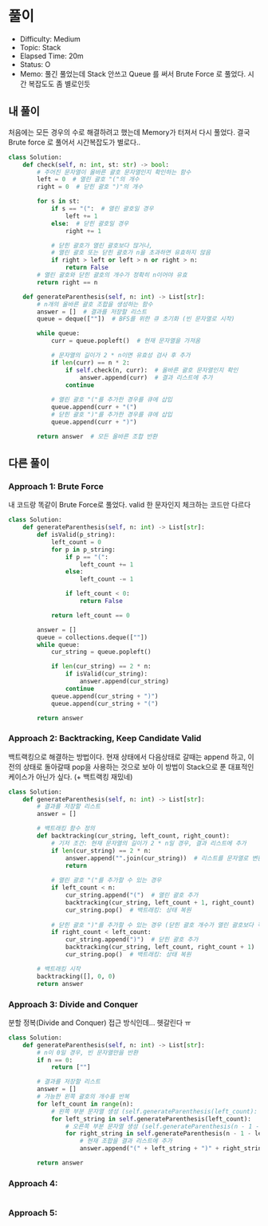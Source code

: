 # 풀이
- Difficulty:  Medium
- Topic:  Stack
- Elapsed Time:  20m
- Status:  O
- Memo: 풀긴 풀었는데 Stack 안쓰고 Queue 를 써서 Brute Force 로 풀었다. 시간 복잡도도 좀 별로인듯

## 내 풀이
처음에는 모든 경우의 수로 해결하려고 했는데 Memory가 터져서 다시 풀었다. 결국 Brute force 로 풀어서 시간복잡도가 별로다..
```py
class Solution:
    def check(self, n: int, st: str) -> bool:
        # 주어진 문자열이 올바른 괄호 문자열인지 확인하는 함수
        left = 0  # 열린 괄호 "("의 개수
        right = 0  # 닫힌 괄호 ")"의 개수

        for s in st:
            if s == "(":  # 열린 괄호일 경우
                left += 1
            else:  # 닫힌 괄호일 경우
                right += 1

            # 닫힌 괄호가 열린 괄호보다 많거나, 
            # 열린 괄호 또는 닫힌 괄호가 n을 초과하면 유효하지 않음
            if right > left or left > n or right > n:
                return False
        # 열린 괄호와 닫힌 괄호의 개수가 정확히 n이어야 유효
        return right == n

    def generateParenthesis(self, n: int) -> List[str]:
        # n개의 올바른 괄호 조합을 생성하는 함수
        answer = []  # 결과를 저장할 리스트
        queue = deque([""])  # BFS를 위한 큐 초기화 (빈 문자열로 시작)

        while queue:
            curr = queue.popleft()  # 현재 문자열을 가져옴

            # 문자열의 길이가 2 * n이면 유효성 검사 후 추가
            if len(curr) == n * 2:
                if self.check(n, curr):  # 올바른 괄호 문자열인지 확인
                    answer.append(curr)  # 결과 리스트에 추가
                continue
            
            # 열린 괄호 "("를 추가한 경우를 큐에 삽입
            queue.append(curr + "(")
            # 닫힌 괄호 ")"를 추가한 경우를 큐에 삽입
            queue.append(curr + ")")

        return answer  # 모든 올바른 조합 반환

```

## 다른 풀이
### Approach 1: Brute Force
내 코드랑 똑같이 Brute Force로 풀었다. valid 한 문자인지 체크하는 코드만 다르다
```py
class Solution:
    def generateParenthesis(self, n: int) -> List[str]:
        def isValid(p_string):
            left_count = 0
            for p in p_string:
                if p == "(":
                    left_count += 1
                else:
                    left_count -= 1

                if left_count < 0:
                    return False

            return left_count == 0

        answer = []
        queue = collections.deque([""])
        while queue:
            cur_string = queue.popleft()

            if len(cur_string) == 2 * n:
                if isValid(cur_string):
                    answer.append(cur_string)
                continue
            queue.append(cur_string + ")")
            queue.append(cur_string + "(")

        return answer
```

### Approach 2: Backtracking, Keep Candidate Valid
백트랙킹으로 해결하는 방법이다. 현재 상태에서 다음상태로 갈때는 append 하고, 이전의 상태로 돌아갈때 pop을 사용하는 것으로 보아 이 방법이 Stack으로 푼 대표적인 케이스가 아닌가 싶다.
(+ 백트랙킹 재밌네)
```py
class Solution:
    def generateParenthesis(self, n: int) -> List[str]:
        # 결과를 저장할 리스트
        answer = []

        # 백트래킹 함수 정의
        def backtracking(cur_string, left_count, right_count):
            # 기저 조건: 현재 문자열의 길이가 2 * n일 경우, 결과 리스트에 추가
            if len(cur_string) == 2 * n:
                answer.append("".join(cur_string))  # 리스트를 문자열로 변환하여 저장
                return
            
            # 열린 괄호 "("를 추가할 수 있는 경우
            if left_count < n:
                cur_string.append("(")  # 열린 괄호 추가
                backtracking(cur_string, left_count + 1, right_count)  # 재귀 호출
                cur_string.pop()  # 백트래킹: 상태 복원
            
            # 닫힌 괄호 ")"를 추가할 수 있는 경우 (닫힌 괄호 개수가 열린 괄호보다 적어야 함)
            if right_count < left_count:
                cur_string.append(")")  # 닫힌 괄호 추가
                backtracking(cur_string, left_count, right_count + 1)  # 재귀 호출
                cur_string.pop()  # 백트래킹: 상태 복원

        # 백트래킹 시작
        backtracking([], 0, 0)
        return answer

```

### Approach 3: Divide and Conquer
분할 정복(Divide and Conquer) 접근 방식인데... 헷갈린다 ㅠ
```py
class Solution:
    def generateParenthesis(self, n: int) -> List[str]:
        # n이 0일 경우, 빈 문자열만을 반환
        if n == 0:
            return [""]

        # 결과를 저장할 리스트
        answer = []
        # 가능한 왼쪽 괄호의 개수를 반복
        for left_count in range(n):
            # 왼쪽 부분 문자열 생성 (self.generateParenthesis(left_count): 왼쪽에 들어갈 괄호 조합을 생성)
            for left_string in self.generateParenthesis(left_count):
                # 오른쪽 부분 문자열 생성 (self.generateParenthesis(n - 1 - left_count): 오른쪽에 들어갈 괄호 조합을 생성)
                for right_string in self.generateParenthesis(n - 1 - left_count):
                    # 현재 조합을 결과 리스트에 추가
                    answer.append("(" + left_string + ")" + right_string)

        return answer

```

### Approach 4:
```py
```

### Approach 5:
```py
```